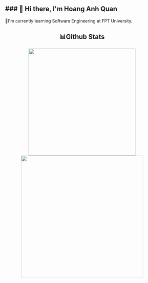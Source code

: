 <h2> ### 👋 Hi there, I'm Hoang Anh Quan</h2>
🚀I'm currently learning Software Engineering at FPT University.

<h2 align="center">📊Github Stats</h2>
<div align="center">
  <a href="#"  align="center">
    <img width="350px" src="https://github-readme-stats.vercel.app/api/top-langs/?username=quanhoang3012&layout=donut&theme=dracula">
</a>
  <a href="#" align="center">
    <img width="400px" src="https://github-readme-stats.vercel.app/api?username=quanhoang3012&show_icons=true&theme=dracula">
</a>
</div>
